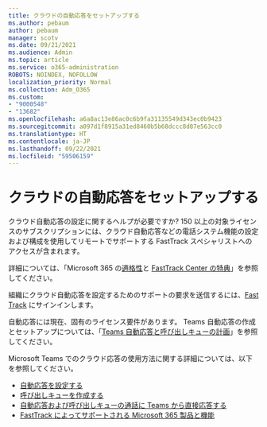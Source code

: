 ```yaml
---
title: クラウドの自動応答をセットアップする
ms.author: pebaum
author: pebaum
manager: scotv
ms.date: 09/21/2021
ms.audience: Admin
ms.topic: article
ms.service: o365-administration
ROBOTS: NOINDEX, NOFOLLOW
localization_priority: Normal
ms.collection: Adm_O365
ms.custom:
- "9000548"
- "13682"
ms.openlocfilehash: a6a8ac13e86ac0c6b9fa31135549d343ec0b9423
ms.sourcegitcommit: a097d1f8915a31ed8460b5b68dccc8d87e563cc0
ms.translationtype: HT
ms.contentlocale: ja-JP
ms.lasthandoff: 09/22/2021
ms.locfileid: "59506159"
---
```

# <a name="set-up-a-cloud-auto-attendant"></a>クラウドの自動応答をセットアップする

クラウド自動応答の設定に関するヘルプが必要ですか? 150 以上の対象ライセンスのサブスクリプションには、クラウド自動応答などの電話システム機能の設定および構成を使用してリモートでサポートする FastTrack スペシャリストへのアクセスが含まれます。

詳細については、「Microsoft 365 の[適格性](https://docs.microsoft.com/fasttrack/eligibility)と [FastTrack Center の特典](https://docs.microsoft.com/fasttrack/introduction#what-is-fasttrack-for-microsoft-365)」を参照してください。

組織にクラウド自動応答を設定するためのサポートの要求を送信するには、[Fast Track](https://www.microsoft.com/fasttrack?rtc=1) にサインインします。

自動応答には現在、固有のライセンス要件があります。 Teams 自動応答の作成とセットアップについては、「[Teams 自動応答と呼び出しキューの計画](https://docs.microsoft.com/microsoftteams/what-are-phone-system-auto-attendants)」を参照してください。

Microsoft Teams でのクラウド応答の使用方法に関する詳細については、以下を参照してください。

- [自動応答を設定する](https://docs.microsoft.com/microsoftteams/create-a-phone-system-auto-attendant)
- [呼び出しキューを作成する](https://docs.microsoft.com/microsoftteams/create-a-phone-system-call-queue)
- [自動応答および呼び出しキューの通話に Teams から直接応答する](https://docs.microsoft.com/microsoftteams/answer-auto-attendant-and-call-queue-calls)
- [FastTrack によってサポートされる Microsoft 365 製品と機能](https://docs.microsoft.com/fasttrack/products-and-capabilities#office-365)
